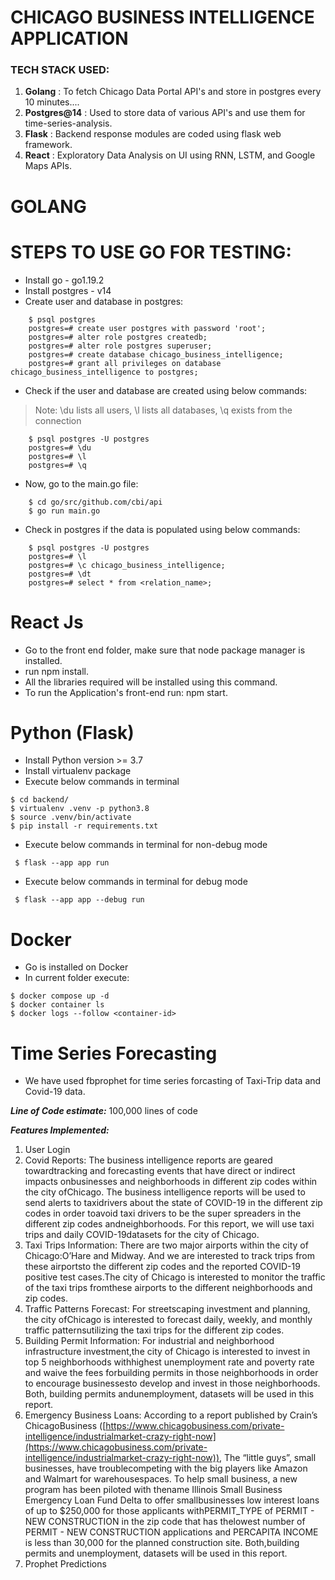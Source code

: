 # CHICAGO BUSINESS INTELLIGENCE APPLICATION

### TECH STACK USED:

1. **Golang** : To fetch Chicago Data Portal API's and store in postgres every 10 minutes....
2. **Postgres@14** : Used to store data of various API's and use them for time-series-analysis.
3. **Flask** : Backend response modules are coded using flask web framework.
4. **React** : Exploratory Data Analysis on UI using RNN, LSTM, and Google Maps APIs.

# GOLANG

# STEPS TO USE GO FOR TESTING:

- Install go - go1.19.2
- Install postgres - v14
- Create user and database in postgres:

```
    $ psql postgres
    postgres=# create user postgres with password 'root';
    postgres=# alter role postgres createdb;
    postgres=# alter role postgres superuser;
    postgres=# create database chicago_business_intelligence;
    postgres=# grant all privileges on database chicago_business_intelligence to postgres;
```

- Check if the user and database are created using below commands:

> Note: \du lists all users, \l lists all databases, \q exists from the connection

```
    $ psql postgres -U postgres
    postgres=# \du
    postgres=# \l
    postgres=# \q
```

- Now, go to the main.go file:

```
    $ cd go/src/github.com/cbi/api
    $ go run main.go
```

- Check in postgres if the data is populated using below commands:

```
    $ psql postgres -U postgres
    postgres=# \l
    postgres=# \c chicago_business_intelligence;
    postgres=# \dt
    postgres=# select * from <relation_name>;
```

# React Js

- Go to the front end folder, make sure that node package manager is installed.
- run npm install.
- All the libraries required will be installed using this command.
- To run the Application's front-end run: npm start.

# Python (Flask)

- Install Python version >= 3.7
- Install virtualenv package
- Execute below commands in terminal

```
$ cd backend/
$ virtualenv .venv -p python3.8
$ source .venv/bin/activate
$ pip install -r requirements.txt
```

- Execute below commands in terminal for non-debug mode

```
 $ flask --app app run
```

- Execute below commands in terminal for debug mode

```
 $ flask --app app --debug run
```

# Docker

- Go is installed on Docker
- In current folder execute:

```
$ docker compose up -d
$ docker container ls 
$ docker logs --follow <container-id>
```

# Time Series Forecasting

- We have used fbprophet for time series forcasting of Taxi-Trip data and Covid-19 data.



***Line of Code estimate:*** 100,000 lines of code

***Features Implemented:***

1. User Login
2. Covid Reports: The business intelligence reports are geared towardtracking and forecasting events that have direct or indirect impacts onbusinesses and neighborhoods in different zip codes within the city ofChicago. The business intelligence reports will be used to send alerts to taxidrivers about the state of COVID-19 in the different zip codes in order toavoid taxi drivers to be the super spreaders in the different zip codes andneighborhoods. For this report, we will use taxi trips and daily COVID-19datasets for the city of Chicago.
3. Taxi Trips Information: There are two major airports within the city of Chicago:O’Hare and Midway. And we are interested to track trips from these airportsto the different zip codes and the reported COVID-19 positive test cases.The city of Chicago is interested to monitor the traffic of the taxi trips fromthese airports to the different neighborhoods and zip codes.
4. Traffic Patterns Forecast: For streetscaping investment and planning, the city ofChicago is interested to forecast daily, weekly, and monthly traffic patternsutilizing the taxi trips for the different zip codes.
5. Building Permit Information: For industrial and neighborhood infrastructure investment,the city of Chicago is interested to invest in top 5 neighborhoods withhighest unemployment rate and poverty rate and waive the fees forbuilding permits in those neighborhoods in order to encourage businessesto develop and invest in those neighborhoods. Both, building permits andunemployment, datasets will be used in this report.
6. Emergency Business Loans: According to a report published by Crain’s ChicagoBusiness ([https://www.chicagobusiness.com/private-intelligence/industrialmarket-crazy-right-now](https://www.chicagobusiness.com/private-intelligence/industrialmarket-crazy-right-now)), The “little guys”, small businesses, have troublecompeting with the big players like Amazon and Walmart for warehousespaces. To help small business, a new program has been piloted with thename Illinois Small Business Emergency Loan Fund Delta to offer smallbusinesses low interest loans of up to $250,000 for those applicants withPERMIT_TYPE of PERMIT - NEW CONSTRUCTION in the zip code that has thelowest number of PERMIT - NEW CONSTRUCTION applications and PERCAPITA INCOME is less than 30,000 for the planned construction site. Both,building permits and unemployment, datasets will be used in this report.
7. Prophet Predictions
